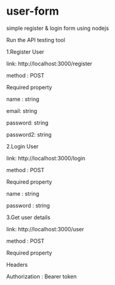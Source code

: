 # user-form
simple register &amp; login form using nodejs

Run the API testing tool

1.Register User

link: http://localhost:3000/register

method : POST

Required property

 name : string
 
 
 email: string
 
 
 password: string
 
 
 password2: string
 
 
 2.Login User
 
 link: http://localhost:3000/login

 method : POST

Required property


 name : string
 
 
 password : string
 
 3.Get user details
 
 link: http://localhost:3000/user

 method : POST

Required property

Headers

Authorization : Bearer token
 
 
 
 
